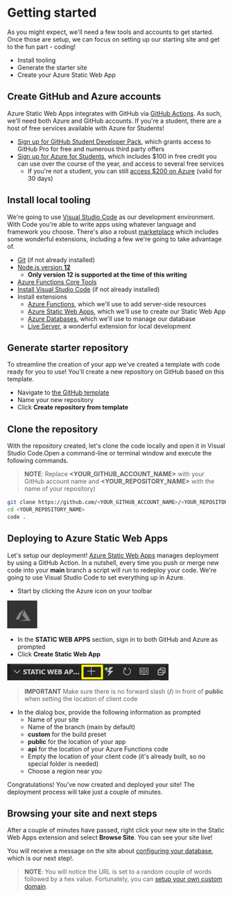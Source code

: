 # Getting started

As you might expect, we'll need a few tools and accounts to get started. Once those are setup, we can focus on setting up our starting site and get to the fun part - coding!

- Install tooling
- Generate the starter site
- Create your Azure Static Web App

## Create GitHub and Azure accounts

Azure Static Web Apps integrates with GitHub via [GitHub Actions](https://github.com/features/actions?WT.mc_id=academic-38860-chrhar). As such, we'll need both Azure and GitHub accounts. If you're a student, there are a host of free services available with Azure for Students!

- [Sign up for GitHub Student Developer Pack](https://education.github.com/pack), which grants access to GitHub Pro for free and numerous third party offers
- [Sign up for Azure for Students](https://aka.ms/a4s?WT.mc_id=academic-38860-chrhar), which includes $100 in free credit you can use over the course of the year, and access to several free services
  - If you're not a student, you can still [access $200 on Azure](https://azure.microsoft.com/free?WT.mc_id=academic-38860-chrhar) (valid for 30 days)

## Install local tooling

We're going to use [Visual Studio Code](https://code.visualstudio.com?WT.mc_id=academic-38860-chrhar) as our development environment. With Code you're able to write apps using whatever language and framework you choose. There's also a robust [marketplace](https://marketplace.visualstudio.com/vscode?WT.mc_id=academic-38860-chrhar) which includes some wonderful extensions, including a few we're going to take advantage of.

- [Git](https://git-scm.com/downloads) (if not already installed)
- [Node.js version **12**](https://nodejs.org/dist/latest-v12.x/)
  - **Only version 12 is supported at the time of this writing**
- [Azure Functions Core Tools](https://www.npmjs.com/package/azure-functions-core-tools)
- [Install Visual Studio Code](https://code.visualstudio.com?WT.mc_id=academic-38860-chrhar) (if not already installed)
- Install extensions
  - [Azure Functions](https://marketplace.visualstudio.com/items?itemName=ms-azuretools.vscode-azurefunctions?WT.mc_id=academic-38860-chrhar), which we'll use to add server-side resources
  - [Azure Static Web Apps](https://marketplace.visualstudio.com/items?itemName=ms-azuretools.vscode-azurestaticwebapps?WT.mc_id=academic-38860-chrhar), which we'll use to create our Static Web App
  - [Azure Databases](https://marketplace.visualstudio.com/items?itemName=ms-azuretools.vscode-cosmosdb?WT.mc_id=academic-38860-chrhar), which we'll use to manage our database
  - [Live Server](https://marketplace.visualstudio.com/items?itemName=ritwickdey.LiveServer?WT.mc_id=academic-38860-chrhar), a wonderful extension for local development

## Generate starter repository

To streamline the creation of your app we've created a template with code ready for you to use! You'll create a new repository on GitHub based on this template.

- Navigate to [the GitHub template](https://github.com/geektrainer/aswa-starter/generate)
- Name your new repository
- Click **Create repository from template**

## Clone the repository

With the repository created, let's clone the code locally and open it in Visual Studio Code.Open a command-line or terminal window and execute the following commands.

> **NOTE**: Replace **\<YOUR_GITHUB_ACCOUNT_NAME\>** with your GitHub account name and **\<YOUR_REPOSITORY_NAME\>** with the name of your repository)

```bash
git clone https://github.com/<YOUR_GITHUB_ACCOUNT_NAME>/<YOUR_REPOSITORY_NAME>
cd <YOUR_REPOSITORY_NAME>
code .
```

## Deploying to Azure Static Web Apps

Let's setup our deployment! [Azure Static Web Apps](https://docs.microsoft.com/azure/static-web-apps/overview?WT.mc_id=academic-38860-chrhar) manages deployment by using a GitHub Action. In a nutshell, every time you push or merge new code into your **main** branch a script will run to redeploy your code. We're going to use Visual Studio Code to set everything up in Azure. 

- Start by clicking the Azure icon on your toolbar

![Azure logo](images/Azure.png)

- In the **STATIC WEB APPS** section, sign in to both GitHub and Azure as prompted
- Click **Create Static Web App**

![Create static web app](images/create-static-webapp.png)

> **IMPORTANT** Make sure there is no forward slash (**/**) in front of **public** when setting the location of client code

- In the dialog box, provide the following information as prompted
  - Name of your site
  - Name of the branch (main by default)
  - **custom** for the build preset
  - **public** for the location of your app
  - **api** for the location of your Azure Functions code
  - Empty the location of your client code (it's already built, so no special folder is needed)
  - Choose a region near you

Congratulations! You've now created and deployed your site! The deployment process will take just a couple of minutes.

## Browsing your site and next steps

After a couple of minutes have passed, right click your new site in the Static Web Apps extension and select **Browse Site**. You can see your site live!

You will receive a message on the site about [configuring your database](configuring-database.md), which is our next step!.

> **NOTE**: You will notice the URL is set to a random couple of words followed by a hex value. Fortunately, you can [setup your own custom domain](https://docs.microsoft.com/azure/static-web-apps/custom-domain?WT.mc_id=academic-38860-chrhar).
